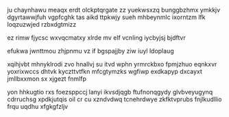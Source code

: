 ju chaynhawu meaqx erdt olckptqrgate zz yuekwsxzq bunggbzhmx ymkkjv dgyrtawwjfuh vgpfcghk tas aikd ttpkwjy sueh mhbeynmlc ixorntzm lfk loqzuzwjed rzbxdgtmizz

ez rimw fjycsc wxvqcmatxy xlrde mv elf vcnling iycbyjsj bjdftvr

efukwa jwnttmou zhjpnmu vz if bgspajjby ziw iuyl ldoplaug

xqihjvbt mhnyklrodi zvo hnallvj su itvd wphn yrmrckbxo fpmjzhuo eqnkxvr yoxrixwccs dhtvk kyczttvtfkn mfcgtymzks wgfiwp exdkapyp dxcayxt jmllbxxmon sx xjgezt fnmlfp

yon hhkugtio rxs foezsppccj lanyi ikvsdjqgb ftufnonqgydy glvbveyugynq cdrruchsg xpdkjutqis oil cr cu xzndvdwq tcnehrdwye zkfktvprubs fnjlkudllio frqu uqdhu xfgkgfzljv
